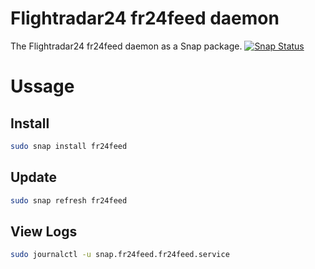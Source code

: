 # Flightradar24 fr24feed daemon
The Flightradar24 fr24feed daemon as a Snap package. [![Snap Status](https://build.snapcraft.io/badge/TheBiggerGuy/fr24feed.svg)](https://build.snapcraft.io/user/TheBiggerGuy/fr24feed)


# Ussage

## Install
```bash
sudo snap install fr24feed
```

## Update
```bash
sudo snap refresh fr24feed
```

## View Logs
```bash
sudo journalctl -u snap.fr24feed.fr24feed.service
```
